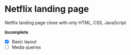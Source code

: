 # Netflix landing page

Netflix landing page clone with only HTML, CSS, JavaScript

**Incomplete**

- [x] Basic layout
- [ ] Media queries